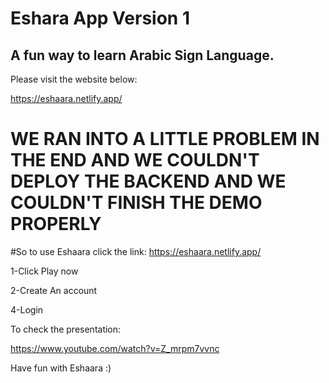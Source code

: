 # Eshara App Version 1

## A fun way to learn Arabic Sign Language.

Please visit the website below:

https://eshaara.netlify.app/

# WE RAN INTO A LITTLE PROBLEM IN THE END AND WE COULDN'T DEPLOY THE BACKEND AND WE COULDN'T FINISH THE DEMO PROPERLY

#So to use Eshaara click the link: https://eshaara.netlify.app/

1-Click Play now

2-Create An account

4-Login

To check the presentation:

https://www.youtube.com/watch?v=Z_mrpm7vvnc

Have fun with Eshaara :)
